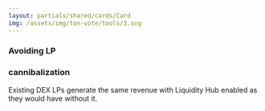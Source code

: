 ```yaml
---
layout: partials/shared/cards/Card
img: /assets/img/ton-vote/tools/3.svg
---
```


### Avoiding LP 
### cannibalization


Existing DEX LPs generate the same revenue with Liquidity Hub enabled as they would have without it.